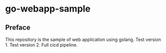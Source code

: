 # go-webapp-sample



## Preface
This repository is the sample of web application using golang.
Test version 1.
Test version 2.
Full cicd pipeline.
